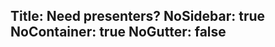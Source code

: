 Title: Need presenters?
NoSidebar: true
NoContainer: true
NoGutter: false
---

<div class="_form_7"></div><script src="https://reactiveui.activehosted.com/f/embed.php?id=7" type="text/javascript" charset="utf-8"></script>